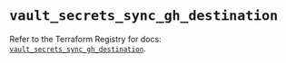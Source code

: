 # `vault_secrets_sync_gh_destination`

Refer to the Terraform Registry for docs: [`vault_secrets_sync_gh_destination`](https://registry.terraform.io/providers/hashicorp/vault/4.4.0/docs/resources/secrets_sync_gh_destination).
